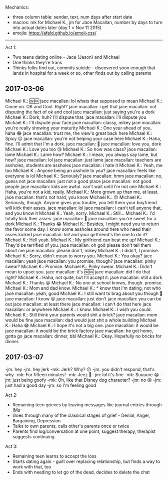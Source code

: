 Mechanics:
* three column table: sender, text, num days after start date
* macros: mk for Michael K., jm for Jace Macallan, number by days to turn into actual dates later (day 1 = Nov 11 2015)
* emojis: https://afeld.github.io/emoji-css/

-----

Act 1:
* Two teens dating online - Jace (Jason) and Michael
* One thinks they're trans
* Thinks folks find out, commits suicide - discovered soon enough that lands in hospital for a week or so, other finds out by calling parents

## 2017-03-06

Michael K.: 🆗🆒
jace macallan: lol whats that supposed to mean
Michael K.: Come on. OK and Cool. Right?
jace macallan: i get that
jace macallan: not disputing the fact of ok and cool
jace macallan: just saying you're a dork
Michael K.: Dork, huh? I'll dispute that.
jace macallan: i'll dispute you
Michael K.: I'll dispute your face
jace macallan: classy, mikey
jace macallan: you're really showing your maturity
Michael K.: One year ahead of you, haha 😂
jace macallan: trust me, the view's great back here
Michael K.: Spicy 😉
jace macallan: you're not helping your case here
Michael K.: Haha, fine. I'll admit that I'm a dork.
jace macallan: 🙂
jace macallan: love you, dork
Michael K.: Love you too 😘
Michael K.: So how was class?
jace macallan: lame
Michael K.: Lame how?
Michael K.: I mean, you always say lame, but how?
jace macallan: lol
jace macallan: just lame
jace macallan: teachers are assholes, students are assholes
jace macallan: i hate it
Michael K.: Yeah, me too
Michael K.: Anyone being an asshole to you?
jace macallan: feels like everyone is lol
Michael K.: Seriously?
jace macallan: hmm
jace macallan: no, guess not
jace macallan: just not a good place
jace macallan: not good people
jace macallan: kids are awful. can't wait until i'm not one
Michael K.: Haha, you're not a kid, really.
Michael K.: More grown up than me, at least.
jace macallan: that's not hard, you know
Michael K.: 😝
Michael K.: Seriously, though. Anyone gives you trouble, you tell them your boyfriend will kick their asses.
jace macallan: lol
jace macallan: i can't tell anyone that, and you know it
Michael K.: Yeah, sorry.
Michael K.: Still...
Michael K.: I'd totally kick their asses.
jace macallan: 🙂
jace macallan: you're sweet for a dork
Michael K.: Thanks 😂
Michael K.: Besides, I might need you to return the favor some day. I know some assholes around here who need their asses kicked
jace macallan: lol! and your girlfriend's the one to do it?
Michael K.: Hell yeah.
Michael K.: My girlfriend can beat me up!
Michael K.: They'd be terrified of you.
jace macallan: oh god please don't tell them about me
jace macallan: please don't, mikey
Michael K.: I didn't, I promise.
Michael K.: Sorry, didn't mean to worry you.
Michael K.: You okay?
jace macallan: yeah
jace macallan: you promise, though?
jace macallan: pinky swear?
Michael K.: Promise.
Michael K.: Pinky swear.
Michael K.: Didn't mean to upset you.
jace macallan: it's 🆗🆒
jace macallan: did I do that right?
Michael K.: Haha, not quite, but I'll accept it.
jace macallan: still a dork
Michael K.: Thanks 😝
Michael K.: No one at school knows, though. promise.
Michael K.: Mom and dad know.
Michael K.: * know that I'm dating, not who
jace macallan: yeah, good
Michael K.: I still want to brag about you though 🙂
jace macallan: I know 😝
jace macallan: just don't
jace macallan: you can be out
jace macallan: at least there
jace macallan: i can't do that here
jace macallan: or anywhere
Michael K.: I know.
Michael K.: I wish you could.
Michael K.: Still think your parents would shit a brick?
jace macallan: mom would be fine
jace macallan: dad would just shit a whole building
Michael K.: Haha 😂
Michael K.: I hope it's not a big one.
jace macallan: it would be
jace macallan: it would be the brick factory
jace macallan: he got home, gotta go
jace macallan: dinner, bbl
Michael K.: Okay. Hopefully no bricks for dinner.

## 2017-03-07

-jm: hey
-jm: hey jerk
-mk: Jerk? Why? 😝
-jm: you didn't respond, that's why
-mk: For fifteen minutes!
-mk: Jeez 🙂
-jm: lol it's fine
-mk: Suuuure 😂
-jm: just being goofy
-mk: Oh, like that Disney dog character?
-jm: no 😝
-jm: just had a good day
-jm: so I'm feeling good


Act 2:
* Remaining teen grieves by leaving messages like journal entries through IMs
* Goes through many of the classical stages of grief - Denial, Anger, Bargaining, Depression
* Talks to own parents, calls other's parents once or twice
* Parents find log/conversation at one point, suggest therapy, therapist suggests continuing.

Act 3:
* Remaining teen learns to accept the loss
* Starts dating again - guilt over replacing relationship, but finds a way to work with that, too
* Ends with needing to let go of the dead, decides to delete the chat
